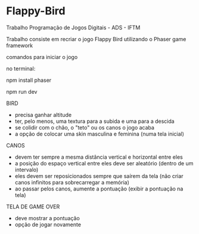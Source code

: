 # Flappy-Bird

Trabalho Programação de Jogos Digitais - ADS - IFTM

Trabalho consiste em recriar o jogo Flappy Bird utilizando o Phaser game framework

comandos para iniciar o jogo

no terminal:

npm install phaser

npm run dev

BIRD
  - precisa ganhar altitude
  - ter, pelo menos, uma textura para a subida e uma para a descida
  - se colidir com o chão, o "teto" ou os canos o jogo acaba
  - a opção de colocar uma skin masculina e feminina (numa tela inicial)

CANOS
  - devem ter sempre a mesma distância vertical e horizontal entre eles
  - a posição do espaço vertical entre eles deve ser aleatório (dentro de um intervalo)
  - eles devem ser reposicionados sempre que saírem da tela (não criar canos infinitos para sobrecarregar a memória)
  - ao passar pelos canos, aumente a pontuação (exibir a pontuação na tela)

TELA DE GAME OVER
  - deve mostrar a pontuação
  - opção de jogar novamente

